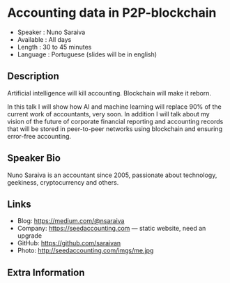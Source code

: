 Accounting data in P2P-blockchain
=================================================

* Speaker   : Nuno Saraiva
* Available : All days
* Length    : 30 to 45 minutes
* Language  : Portuguese (slides will be in english)

Description
-----------

Artificial intelligence will kill accounting. Blockchain will make it reborn.

In this talk I will show how AI and machine learning will replace 90% of the current work of accountants, very soon.
In addition I will talk about my vision of the future of corporate financial reporting and accounting records that will be stored in peer-to-peer networks using blockchain and ensuring error-free accounting.

Speaker Bio
-----------

Nuno Saraiva is an accountant since 2005, passionate about technology, geekiness, cryptocurrency and others.

Links
-----

* Blog: https://medium.com/@nsaraiva
* Company: https://seedaccounting.com — static website, need an upgrade
* GitHub:  https://github.com/saraivan
* Photo: http://seedaccounting.com/imgs/me.jpg

Extra Information
-----------------


